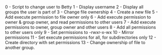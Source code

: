 0 - Script to change user to Betty
1 - Display username
2 - Display all groups the user is part of
3 - Change file ownership
4 - Create a new file
5 - Add execute permission to file owner only
6 - Add execute permission to owner & group owner, and read permissions to other users
7 - Add execute permissions to owner, group owner and other users
8 - Add all permissions to other users only
9 - Set permissions to -rwxr-x-wx
10 - Mirror permissions
11 - Set execute permissions for all, for subdirectories only
12 - Create directory with set permissions
13 - Change ownership of file to another group.
